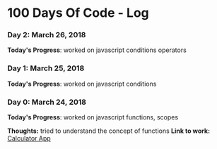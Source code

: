 # 100 Days Of Code - Log
### Day 2: March 26, 2018

**Today's Progress**: worked on javascript conditions operators

### Day 1: March 25, 2018

**Today's Progress**: worked on javascript conditions 


### Day 0: March 24, 2018

**Today's Progress**: worked on javascript functions, scopes

**Thoughts:**  tried to understand the concept of functions
**Link to work:** [Calculator App](http://www.example.com)
